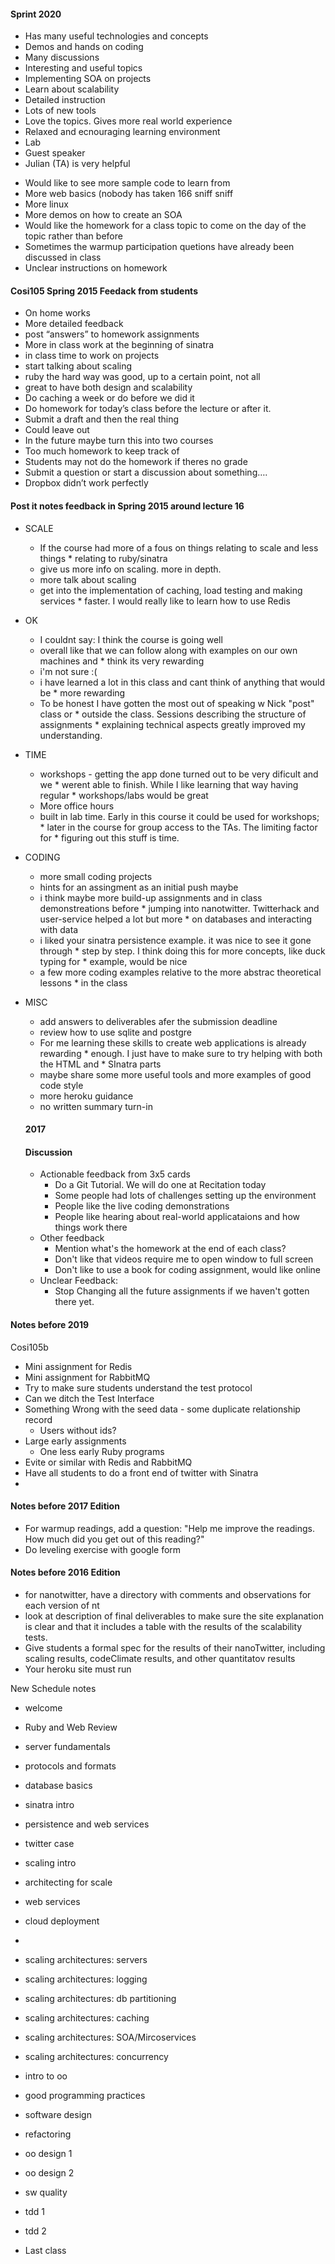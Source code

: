 #### Sprint 2020
+ Has many useful technologies and concepts
+ Demos and hands on coding
+ Many discussions
+ Interesting and useful topics
+ Implementing SOA on projects
+ Learn about scalability
+ Detailed instruction
+ Lots of new tools
+ Love the topics. Gives more real world experience
+ Relaxed and ecnouraging learning environment
+ Lab
+ Guest speaker
+ Julian (TA) is very helpful
- Would like to see more sample code to learn from
- More web basics (nobody has taken 166 sniff sniff
- More linux
- More demos on how to create an SOA
- Would like the homework for a class topic to come on the day of the topic rather than before
- Sometimes the warmup participation quetions have already been discussed in class
- Unclear instructions on homework


#### Cosi105 Spring 2015 Feedack from students
* On home works
* More detailed feedback
* post “answers” to homework assignments
* More in class work at the beginning of sinatra
* in class time to work on projects
* start talking about scaling
* ruby the hard way was good, up to a certain point, not all
* great to have both design and scalability
* Do caching a week or do before we did it
* Do homework for today’s class before the lecture or after it.
* Submit a draft and then the real thing
* Could leave out
* In the future maybe turn this into two courses
* Too much homework to keep track of
* Students may not do the homework if theres no grade
* Submit a question or start a discussion about something….
* Dropbox didn’t work perfectly

#### Post it notes feedback in Spring 2015 around lecture 16
* SCALE
  * If the course had more of a fous on things relating to scale and less things * relating to ruby/sinatra
  * give us more info on scaling. more in depth.
  * more talk about scaling
  * get into the implementation of caching, load testing and making services * faster. I would really like to learn how to use Redis
* OK
  * I couldnt say: I think the course is going well
  * overall like that we can follow along with examples on our own machines and * think its very rewarding
  * i'm not sure :(
  * i have learned a lot in this class and cant think of anything that would be * more rewarding
  * To be honest I have gotten the most out of speaking w Nick "post" class or * outside the class. Sessions describing the structure of assignments * explaining technical aspects greatly improved my understanding.
* TIME
  * workshops - getting the app done turned out to be very dificult and we * werent able to finish. While I like learning that way having regular * workshops/labs would be great
  * More office hours
  * built in lab time. Early in this course it could be used for workshops; * later in the course for group access to the TAs. The limiting factor for * figuring out this stuff is time.
* CODING
  * more small coding projects
  * hints for an assingment as an initial push maybe
  * i think maybe more build-up assignments and in class demonstreations before * jumping into nanotwitter. Twitterhack and user-service helped a lot but more * on databases and interacting with data
  * i liked your sinatra persistence example. it was nice to see it gone through * step by step. I think doing this for more concepts, like duck typing for * example, would be nice
  * a few more coding examples relative to the more abstrac theoretical lessons * in the class
* MISC
  * add answers to deliverables afer the submission deadline
  * review how to use sqlite and postgre
  * For me learning these skills to create web applications is already rewarding * enough. I just have to make sure to try helping with both the HTML and * SInatra parts
  * maybe share some more useful tools and more examples of good code style
  * more heroku guidance
  * no written summary turn-in

  #### 2017

  #### Discussion
  * Actionable feedback from 3x5 cards
    * Do a Git Tutorial. We will do one at Recitation today
    * Some people had lots of challenges setting up the environment
    * People like the live coding demonstrations
    * People like hearing about real-world applicataions and how things work there
  * Other feedback
    * Mention what's the homework at the end of each class?
    * Don't like that videos require me to open window to full screen
    * Don't like to use a book for coding assignment, would like online
  * Unclear Feedback:
    * Stop Changing all the future assignments if we haven't gotten there yet.

#### Notes before 2019

Cosi105b
- Mini assignment for Redis
- Mini assignment for RabbitMQ
- Try to make sure students understand the test protocol
- Can we ditch the Test Interface
- Something Wrong with the seed data  - some duplicate relationship record
    - Users without ids?
- Large early assignments
    - One less early Ruby programs
- Evite or similar with Redis and RabbitMQ
- Have all students to do a front end of twitter with Sinatra
- 


#### Notes before 2017 Edition
* For warmup readings, add a question: "Help me improve the readings. How much did you get out of this reading?"
* Do leveling exercise with google form

#### Notes before 2016 Edition

- for nanotwitter, have a directory with comments and observations for each version of nt
- look at description of final deliverables to make sure the site explanation is clear and that it includes a table with the results of the scalability tests.
- Give students a formal spec for the results of their nanoTwitter, including scaling results, codeClimate results, and other quantitatov results
- Your heroku site must run


New Schedule notes

- welcome
- Ruby and Web Review
- server fundamentals
- protocols and formats
- database basics
- sinatra intro
- persistence and web services

- twitter case
- scaling intro
- architecting for scale
- web services
- cloud deployment
-
- scaling architectures: servers
- scaling architectures: logging
- scaling architectures: db partitioning
- scaling architectures: caching
- scaling architectures: SOA/Mircoservices
- scaling architectures: concurrency

- intro to oo
- good programming practices
- software design
- refactoring
- oo design 1
- oo design 2
- sw quality
- tdd 1
- tdd 2

- Last class
